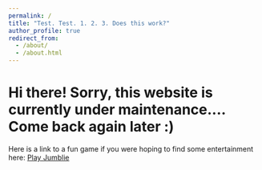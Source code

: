 ```yaml
---
permalink: /
title: "Test. Test. 1. 2. 3. Does this work?"
author_profile: true
redirect_from: 
  - /about/
  - /about.html
---
```


Hi there! Sorry, this website is currently under maintenance.... Come back again later :)
=====

Here is a link to a fun game if you were hoping to find some entertainment here:
[Play Jumblie](https://jumblie.com)
